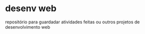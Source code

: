 # desenv web
 repositório para guardadar atividades feitas ou outros projetos de desenvolvimento web
